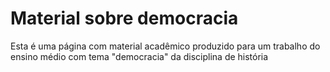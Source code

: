 # Material sobre democracia

Esta é uma página com material acadêmico produzido para um trabalho do ensino médio com tema "democracia" da disciplina de história
